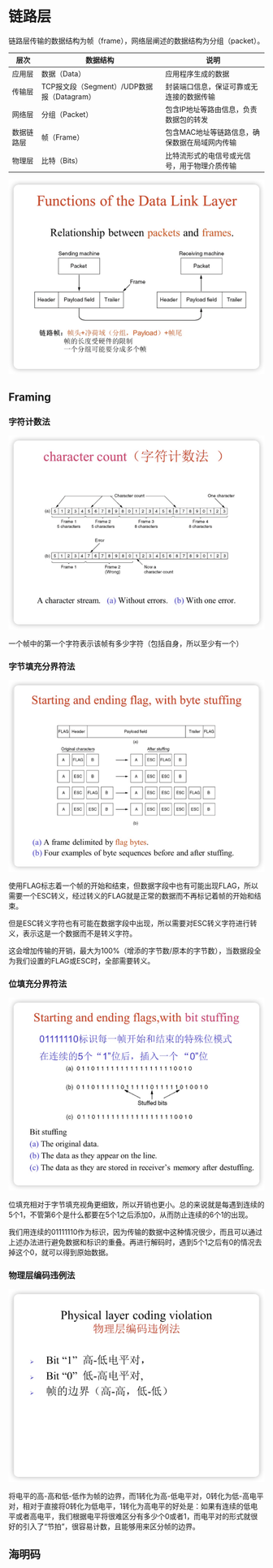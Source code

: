 # 链路层

链路层传输的数据结构为帧（frame），网络层阐述的数据结构为分组（packet）。

| 层次       | 数据结构                                   | 说明                                          |
| ---------- | ------------------------------------------ | --------------------------------------------- |
| 应用层     | 数据（Data）                               | 应用程序生成的数据                            |
| 传输层     | TCP报文段（Segment）/UDP数据报（Datagram） | 封装端口信息，保证可靠或无连接的数据传输      |
| 网络层     | 分组（Packet）                             | 包含IP地址等路由信息，负责数据包的转发        |
| 数据链路层 | 帧（Frame）                                | 包含MAC地址等链路信息，确保数据在局域网内传输 |
| 物理层     | 比特（Bits）                               | 比特流形式的电信号或光信号，用于物理介质传输  |

![](data-link/01.png)

## Framing

### 字符计数法

![image-20241009110523469](data-link/02.png)

一个帧中的第一个字符表示该帧有多少字符（包括自身，所以至少有一个）

### 字节填充分界符法

![image-20241009110706599](data-link/03.png)

使用FLAG标志着一个帧的开始和结束，但数据字段中也有可能出现FLAG，所以需要一个ESC转义，经过转义的FLAG就是正常的数据而不再标记着帧的开始和结束。

但是ESC转义字符也有可能在数据字段中出现，所以需要对ESC转义字符进行转义，表示这是一个数据而不是转义字符。

这会增加传输的开销，最大为100%（增添的字节数/原本的字节数），当数据段全为我们设置的FLAG或ESC时，全部需要转义。

### 位填充分界符法

![image-20241009111153318](data-link/04.png)

位填充相对于字节填充视角更细致，所以开销也更小。总的来说就是每遇到连续的5个1，不管第6个是什么都要在5个1之后添加0，从而防止连续的6个1的出现。

我们用连续的01111110作为标识，因为传输的数据中这种情况很少，而且可以通过上述办法进行避免数据和标识的重叠。再进行解码时，遇到5个1之后有0的情况去掉这个0，就可以得到原始数据。

### 物理层编码违例法

![image-20241009111720194](data-link/05.png)

将电平的高-高和低-低作为帧的边界，而1转化为高-低电平对，0转化为低-高电平对，相对于直接将0转化为低电平，1转化为高电平的好处是：如果有连续的低电平或者高电平，我们根据电平将很难区分有多少个0或者1，而电平对的形式就很好的引入了“节拍”，很容易计数，且能够用来区分帧的边界。

## 海明码